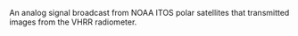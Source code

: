 An analog signal broadcast from NOAA ITOS polar satellites that transmitted images from the VHRR radiometer.